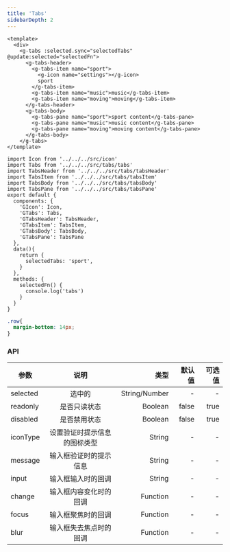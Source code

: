 ```yaml
---
title: 'Tabs'
sidebarDepth: 2
---
```


<ClientOnly>
  <tabs-demo-1/>
</ClientOnly>

``` vue{4}
<template>
  <div>
    <g-tabs :selected.sync="selectedTabs" @update:selected="selectedFn">
      <g-tabs-header>
        <g-tabs-item name="sport">
          <g-icon name="settings"></g-icon>
          sport
        </g-tabs-item>
        <g-tabs-item name="music">music</g-tabs-item>
        <g-tabs-item name="moving">moving</g-tabs-item>
      </g-tabs-header>
      <g-tabs-body>
        <g-tabs-pane name="sport">sport content</g-tabs-pane>
        <g-tabs-pane name="music">music content</g-tabs-pane>
        <g-tabs-pane name="moving">moving content</g-tabs-pane>
      </g-tabs-body>
    </g-tabs>
</template>
```
``` js{4}
import Icon from '../../../src/icon'
import Tabs from '../../../src/tabs/tabs'
import TabsHeader from '../../../src/tabs/tabsHeader'
import TabsItem from '../../../src/tabs/tabsItem'
import TabsBody from '../../../src/tabs/tabsBody'
import TabsPane from '../../../src/tabs/tabsPane'
export default {
  components: {
    'GIcon': Icon,
    'GTabs': Tabs,
    'GTabsHeader': TabsHeader,
    'GTabsItem': TabsItem,
    'GTabsBody': TabsBody,
    'GTabsPane': TabsPane
  },
  data(){
    return {
      selectedTabs: 'sport',
    }
  },
  methods: {
    selectedFn() {
      console.log('tabs')
    }
  }
}
```
``` css
.row{
  margin-bottom: 14px;
}
```
### API

| 参数           | 说明           | 类型      |默认值        |          可选值|
| ------------- |:--------------:| --------:|------------:|--------------:|
| selected       | 选中的  | String/Number   | -          | -             |
| readonly       | 是否只读状态    | Boolean   | false       | true      |
| disabled       | 是否禁用状态   | Boolean  | false      | true          |
| iconType       | 设置验证时提示信息的图标类型   |String      | -       | - |
| message        | 输入框验证时的提示信息   | String | -          | - |
| input        | 输入框输入时的回调   | String | -          | - |
| change        | 输入框内容变化时的回调   | Function | -          | - |
| focus        | 输入框聚焦时的回调   | Function | -          | - |
| blur        | 输入框失去焦点时的回调   | Function | -          | - |
